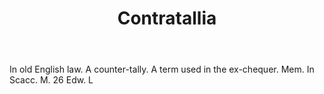 ---
title: Contratallia
letter: C
permalink: "/definitions/bld-contratallia.html"
body: In old English law. A counter-tally. A term used in the ex-chequer. Mem. In
  Scacc. M. 26 Edw. L
published_at: '2018-07-07'
source: Black's Law Dictionary 2nd Ed (1910)
layout: post
---